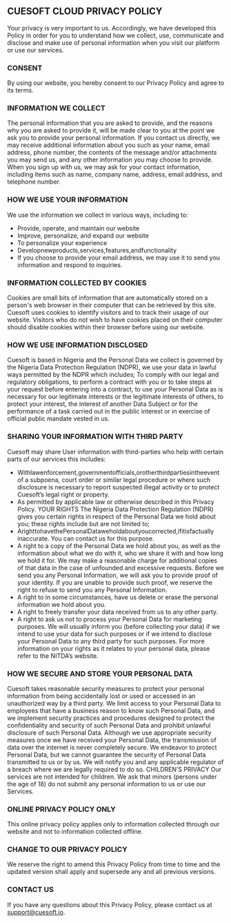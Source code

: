##  CUESOFT CLOUD PRIVACY POLICY


Your privacy is very important to us. Accordingly, we have developed this Policy in order for you to understand how we collect, use, communicate and disclose and make use of personal information when you visit our platform or use our services.
### CONSENT

By using our website, you hereby consent to our Privacy Policy and agree to its terms.
### INFORMATION WE COLLECT

The personal information that you are asked to provide, and the reasons why you are asked to provide it, will be made clear to you at the point we ask you to provide your personal information.
If you contact us directly, we may receive additional information about you such as your name, email address, phone number, the contents of the message and/or attachments you may send us, and any other information you may choose to provide.
When you sign up with us, we may ask for your contact information, including items such as name, company name, address, email address, and telephone number.
### HOW WE USE YOUR INFORMATION

We use the information we collect in various ways, including to:
- Provide, operate, and maintain our website
- Improve, personalize, and expand our website
- To personalize your experience
- Developnewproducts,services,features,andfunctionality
- If you choose to provide your email address, we may use it to send you
information and respond to inquiries.
### INFORMATION COLLECTED BY COOKIES

Cookies are small bits of information that are automatically stored on a person's web browser in their computer that can be retrieved by this site. Cuesoft uses cookies to identify visitors and to track their usage of our website. Visitors who do not wish to have cookies placed on their computer should disable cookies within their browser before using our website.
    
### HOW WE USE INFORMATION DISCLOSED

Cuesoft is based in Nigeria and the Personal Data we collect is governed by the Nigeria Data Protection Regulation (NDPR), we use your data in lawful ways permitted by the NDPR which includes; To comply with our legal and regulatory obligations, to perform a contract with you or to take steps at your request before entering into a contract, to use your Personal Data as is necessary for our legitimate interests or the legitimate interests of others, to protect your interest, the interest of another Data Subject or for the performance of a task carried out in the public interest or in exercise of official public mandate vested in us.
### SHARING YOUR INFORMATION WITH THIRD PARTY

Cuesoft may share User information with third-parties who help with certain parts of our services this includes:
- Withlawenforcement,governmentofficials,orotherthirdpartiesintheevent of a subpoena, court order or similar legal procedure or where such disclosure is necessary to report suspected illegal activity or to protect Cuesoft’s legal right or property.
- As permitted by applicable law or otherwise described in this Privacy Policy. YOUR RIGHTS
The Nigeria Data Protection Regulation (NDPR) gives you certain rights in respect of the Personal Data we hold about you; these rights include but are not limited to;
- ArighttohavethePersonalDataweholdaboutyoucorrected,ifitisfactually inaccurate. You can contact us for this purpose.
- A right to a copy of the Personal Data we hold about you, as well as the information about what we do with it, who we share it with and how long we hold it for. We may make a reasonable charge for additional copies of that data in the case of unfounded and excessive requests. Before we send you any Personal Information, we will ask you to provide proof of your identity. If you are unable to provide such proof, we reserve the right to refuse to send you any Personal Information.
- A right to in some circumstances, have us delete or erase the personal information we hold about you.
- A right to freely transfer your data received from us to any other party.
- A right to ask us not to process your Personal Data for marketing purposes. We
will usually inform you (before collecting your data) if we intend to use
your data for such purposes or if we intend to disclose your Personal Data to any third party for such purposes.
For more information on your rights as it relates to your personal data, please refer to the NITDA’s website.
### HOW WE SECURE AND STORE YOUR PERSONAL DATA

Cuesoft takes reasonable security measures to protect your personal information from being accidentally lost or used or accessed in an unauthorized way by a third party. We limit access to your Personal Data to employees that have a business reason to know such Personal Data, and we implement security practices and procedures designed to protect the confidentiality and security of such Personal Data and prohibit unlawful disclosure of such Personal Data.
Although we use appropriate security measures once we have received your Personal Data, the transmission of data over the internet is never completely secure. We endeavor to protect Personal Data, but we cannot guarantee the security of Personal Data transmitted to us or by us. We will notify you and any applicable regulator of a breach where we are legally required to do so.
CHILDREN’S PRIVACY
Our services are not intended for children. We ask that minors (persons under the age of 18) do not submit any personal information to us or use our Services.
### ONLINE PRIVACY POLICY ONLY

This online privacy policy applies only to information collected through our website and not to information collected offline.
### CHANGE TO OUR PRIVACY POLICY

We reserve the right to amend this Privacy Policy from time to time and the updated version shall apply and supersede any and all previous versions.
### CONTACT US

If you have any questions about this Privacy Policy, please contact us at [support@cuesoft.io](mailto:support@cuesoft.io).
